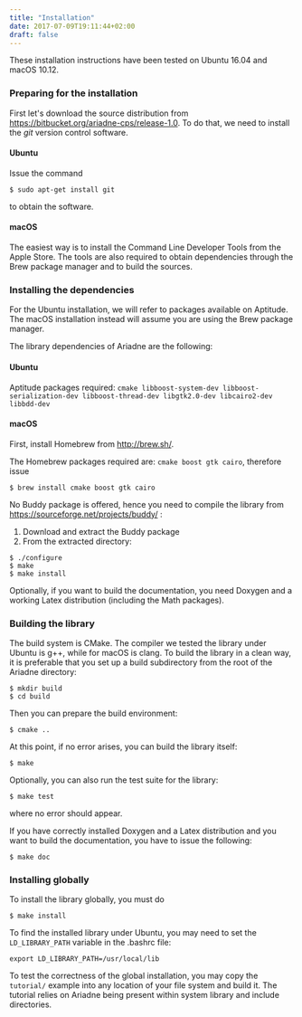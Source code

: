```yaml
---
title: "Installation"
date: 2017-07-09T19:11:44+02:00
draft: false
---
```


These installation instructions have been tested on Ubuntu 16.04 and macOS 10.12. 

### Preparing for the installation

First let's download the source distribution from https://bitbucket.org/ariadne-cps/release-1.0. To do that, we need to install the *git* version control software. 

#### Ubuntu

Issue the command
```
$ sudo apt-get install git
```
to obtain the software.

#### macOS

The easiest way is to install the Command Line Developer Tools from the Apple Store. The tools are also required to obtain dependencies through the Brew package manager and to build the sources.

### Installing the dependencies

For the Ubuntu installation, we will refer to packages available on Aptitude. The macOS installation instead will assume you are using the Brew package manager.

The library dependencies of Ariadne are the following:

#### Ubuntu
Aptitude packages required: `cmake libboost-system-dev libboost-serialization-dev libboost-thread-dev libgtk2.0-dev libcairo2-dev libbdd-dev`

#### macOS

First, install Homebrew from http://brew.sh/.

The Homebrew packages required are: `cmake boost gtk cairo`, therefore issue

```
$ brew install cmake boost gtk cairo
```

No Buddy package is offered, hence you need to compile the library from https://sourceforge.net/projects/buddy/ :

1. Download and extract the Buddy package
2. From the extracted directory:

```
$ ./configure
$ make
$ make install
```

Optionally, if you want to build the documentation, you need Doxygen and a working Latex distribution (including the Math packages).

### Building the library

The build system is CMake. The compiler we tested the library under Ubuntu is g++, while for macOS is clang. To build the library in a clean way, it is preferable that you set up a build subdirectory from the root of the Ariadne directory:

```
$ mkdir build
$ cd build
```

Then you can prepare the build environment:

```
$ cmake ..
```

At this point, if no error arises, you can build the library itself:

```
$ make
```

Optionally, you can also run the test suite for the library:

```
$ make test
```

where no error should appear.

If you have correctly installed Doxygen and a Latex distribution and you want to build the documentation, you have to issue the following:

```
$ make doc
```

### Installing globally

To install the library globally, you must do
```
$ make install
```

To find the installed library under Ubuntu, you may need to set the `LD_LIBRARY_PATH` variable in the .bashrc file:
```
export LD_LIBRARY_PATH=/usr/local/lib
```

To test the correctness of the global installation, you may copy the `tutorial/` example into any location of your file system and build it. The tutorial relies on Ariadne being present within system library and include directories.
